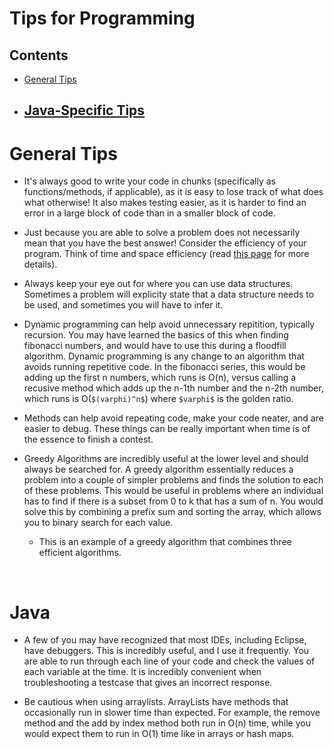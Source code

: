 # Tips for Programming
## Contents
- [General Tips](#generaltips)
- [Java-Specific Tips](#java)
    - 

# General Tips

- It's always good to write your code in chunks (specifically as functions/methods, if applicable),
as it is easy to lose track of what does what otherwise!
It also makes testing easier, as it is harder to find an error in a
large block of code than in a smaller block of code. 

- Just because you are able to solve a problem does not
necessarily mean that you have the best answer! Consider the efficiency of your program.
Think of time and space efficiency (read [this page](/resources/efficiency) for more details).

- Always keep your eye out for where you can use data structures. Sometimes a problem will explicity state that a data structure needs to be used, and sometimes you will have to infer it.

- Dynamic programming can help avoid unnecessary repitition, typically recursion. You may have learned the basics of this when finding fibonacci numbers, and would have to use this during a floodfill algorithm. Dynamic programming is any change to an algorithm that avoids running repetitive code. In the fibonacci series, this would be adding up the first n numbers, which runs is O(n), versus calling a recusive method which adds up the n-1th number and the n-2th number, which runs is O(`$(varphi)^n$`) where `$varphi$` is the golden ratio.

- Methods can help avoid repeating code, make your code neater, and are easier to debug. These things can be really important when time is of the essence to finish a contest.

- Greedy Algorithms are incredibly useful at the lower level and should always be searched for. A greedy algorithm essentially reduces a problem into a couple of simpler problems and finds the solution to each of these problems. This would be useful in problems where an individual has to find if there is a subset from 0 to k that has a sum of n. You would solve this by combining a prefix sum and sorting the array, which allows you to binary search for each value. 
    - This is an example of a greedy algorithm that combines three efficient algorithms.



<br>

# Java

- A few of you may have recognized that most IDEs, including Eclipse, have debuggers. This is incredibly useful, and I use it frequently. You are able to run through each line of your code and check the values of each variable at the time. It is incredibly convenient when troubleshooting a testcase that gives an incorrect response.

- Be cautious when using arraylists. ArrayLists have methods that occasionally run in slower time than expected. For example, the remove method and the add by index method both run in O(n) time, while you would expect them to run in O(1) time like in arrays or hash maps.
